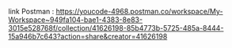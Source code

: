 link Postman : https://youcode-4968.postman.co/workspace/My-Workspace~949fa104-bae1-4383-8e83-3015e528768f/collection/41626198-85b4773b-5725-485a-8444-15a946b7c643?action=share&creator=41626198